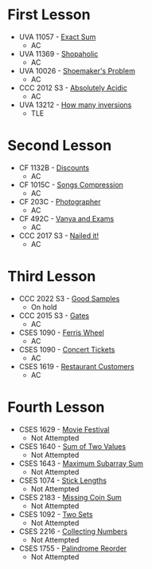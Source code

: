 # First Lesson

- UVA 11057 - [Exact Sum](https://onlinejudge.org/external/110/11057.pdf)
	- AC
- UVA 11369 - [Shopaholic](https://onlinejudge.org/external/113/11369.pdf)
	- AC
- UVA 10026 - [Shoemaker's Problem](https://onlinejudge.org/external/100/10026.pdf)
	- AC
- CCC 2012 S3 - [Absolutely Acidic](https://dmoj.ca/problem/ccc12s3)
	- AC
- UVA 13212 - [How many inversions](https://onlinejudge.org/external/132/13212.pdf)
	- TLE

# Second Lesson

- CF 1132B - [Discounts](https://codeforces.com/problemset/problem/1132/B)
	- AC
- CF 1015C - [Songs Compression](https://codeforces.com/problemset/problem/1015/C)
	- AC
- CF 203C - [Photographer](https://codeforces.com/contest/203/problem/C)
	- AC
- CF 492C - [Vanya and Exams](https://codeforces.com/contest/492/problem/C)
	- AC
- CCC 2017 S3 - [Nailed it!](https://dmoj.ca/problem/ccc17s3)
	- AC

# Third Lesson

- CCC 2022 S3 - [Good Samples](https://dmoj.ca/problem/ccc22s3)
	- On hold
- CCC 2015 S3 - [Gates](https://dmoj.ca/problem/ccc15s3)
	- AC
- CSES 1090 - [Ferris Wheel](https://cses.fi/problemset/task/1090)
	- AC
- CSES 1090 - [Concert Tickets](https://cses.fi/problemset/task/1091)
	- AC
- CSES 1619 - [Restaurant Customers](https://cses.fi/problemset/task/1619)
	- AC

# Fourth Lesson

- CSES 1629 - [Movie Festival](https://cses.fi/problemset/task/1629)
	- Not Attempted
- CSES 1640 - [Sum of Two Values](https://cses.fi/problemset/task/1640)
	- Not Attempted
- CSES 1643 - [Maximum Subarray Sum](https://cses.fi/problemset/task/1643)
	- Not Attempted
- CSES 1074 - [Stick Lengths](https://cses.fi/problemset/task/1074)
	- Not Attempted
- CSES 2183 - [Missing Coin Sum](https://cses.fi/problemset/task/2183)
	- Not Attempted
- CSES 1092 - [Two Sets](https://cses.fi/problemset/task/1092)
	- Not Attempted
- CSES 2216 - [Collecting Numbers](https://cses.fi/problemset/task/2216)
	- Not Attempted
- CSES 1755 - [Palindrome Reorder](https://cses.fi/problemset/task/1755)
	- Not Attempted
